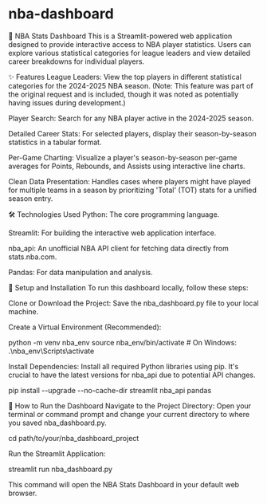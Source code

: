 # nba-dashboard

🏀 NBA Stats Dashboard
This is a Streamlit-powered web application designed to provide interactive access to NBA player statistics. Users can explore various statistical categories for league leaders and view detailed career breakdowns for individual players.

✨ Features
League Leaders: View the top players in different statistical categories for the 2024-2025 NBA season. (Note: This feature was part of the original request and is included, though it was noted as potentially having issues during development.)

Player Search: Search for any NBA player active in the 2024-2025 season.

Detailed Career Stats: For selected players, display their season-by-season statistics in a tabular format.

Per-Game Charting: Visualize a player's season-by-season per-game averages for Points, Rebounds, and Assists using interactive line charts.

Clean Data Presentation: Handles cases where players might have played for multiple teams in a season by prioritizing 'Total' (TOT) stats for a unified season entry.

🛠️ Technologies Used
Python: The core programming language.

Streamlit: For building the interactive web application interface.

nba_api: An unofficial NBA API client for fetching data directly from stats.nba.com.

Pandas: For data manipulation and analysis.

🚀 Setup and Installation
To run this dashboard locally, follow these steps:

Clone or Download the Project:
Save the nba_dashboard.py file to your local machine.

Create a Virtual Environment (Recommended):

python -m venv nba_env
source nba_env/bin/activate  # On Windows: .\nba_env\Scripts\activate

Install Dependencies:
Install all required Python libraries using pip. It's crucial to have the latest versions for nba_api due to potential API changes.

pip install --upgrade --no-cache-dir streamlit nba_api pandas

🏃 How to Run the Dashboard
Navigate to the Project Directory:
Open your terminal or command prompt and change your current directory to where you saved nba_dashboard.py.

cd path/to/your/nba_dashboard_project

Run the Streamlit Application:

streamlit run nba_dashboard.py

This command will open the NBA Stats Dashboard in your default web browser.
